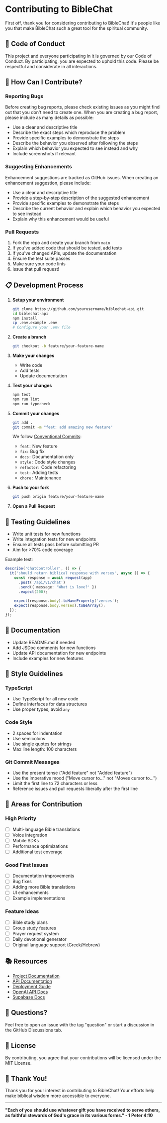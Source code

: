 # Contributing to BibleChat

First off, thank you for considering contributing to BibleChat! It's people like you that make BibleChat such a great tool for the spiritual community.

## 🙏 Code of Conduct

This project and everyone participating in it is governed by our Code of Conduct. By participating, you are expected to uphold this code. Please be respectful and considerate in all interactions.

## 🤝 How Can I Contribute?

### Reporting Bugs

Before creating bug reports, please check existing issues as you might find out that you don't need to create one. When you are creating a bug report, please include as many details as possible:

- Use a clear and descriptive title
- Describe the exact steps which reproduce the problem
- Provide specific examples to demonstrate the steps
- Describe the behavior you observed after following the steps
- Explain which behavior you expected to see instead and why
- Include screenshots if relevant

### Suggesting Enhancements

Enhancement suggestions are tracked as GitHub issues. When creating an enhancement suggestion, please include:

- Use a clear and descriptive title
- Provide a step-by-step description of the suggested enhancement
- Provide specific examples to demonstrate the steps
- Describe the current behavior and explain which behavior you expected to see instead
- Explain why this enhancement would be useful

### Pull Requests

1. Fork the repo and create your branch from `main`
2. If you've added code that should be tested, add tests
3. If you've changed APIs, update the documentation
4. Ensure the test suite passes
5. Make sure your code lints
6. Issue that pull request!

## 📋 Development Process

1. **Setup your environment**
   ```bash
   git clone https://github.com/yourusername/biblechat-api.git
   cd biblechat-api
   npm install
   cp .env.example .env
   # Configure your .env file
   ```

2. **Create a branch**
   ```bash
   git checkout -b feature/your-feature-name
   ```

3. **Make your changes**
   - Write code
   - Add tests
   - Update documentation

4. **Test your changes**
   ```bash
   npm test
   npm run lint
   npm run typecheck
   ```

5. **Commit your changes**
   ```bash
   git add .
   git commit -m "feat: add amazing new feature"
   ```

   We follow [Conventional Commits](https://www.conventionalcommits.org/):
   - `feat:` New feature
   - `fix:` Bug fix
   - `docs:` Documentation only
   - `style:` Code style changes
   - `refactor:` Code refactoring
   - `test:` Adding tests
   - `chore:` Maintenance

6. **Push to your fork**
   ```bash
   git push origin feature/your-feature-name
   ```

7. **Open a Pull Request**

## 🧪 Testing Guidelines

- Write unit tests for new functions
- Write integration tests for new endpoints
- Ensure all tests pass before submitting PR
- Aim for >70% code coverage

Example test:
```typescript
describe('ChatController', () => {
  it('should return biblical response with verses', async () => {
    const response = await request(app)
      .post('/api/v1/chat')
      .send({ message: 'What is love?' })
      .expect(200);
    
    expect(response.body).toHaveProperty('verses');
    expect(response.body.verses).toBeArray();
  });
});
```

## 📝 Documentation

- Update README.md if needed
- Add JSDoc comments for new functions
- Update API documentation for new endpoints
- Include examples for new features

## 🎨 Style Guidelines

### TypeScript
- Use TypeScript for all new code
- Define interfaces for data structures
- Use proper types, avoid `any`

### Code Style
- 2 spaces for indentation
- Use semicolons
- Use single quotes for strings
- Max line length: 100 characters

### Git Commit Messages
- Use the present tense ("Add feature" not "Added feature")
- Use the imperative mood ("Move cursor to..." not "Moves cursor to...")
- Limit the first line to 72 characters or less
- Reference issues and pull requests liberally after the first line

## 🚀 Areas for Contribution

### High Priority
- [ ] Multi-language Bible translations
- [ ] Voice integration
- [ ] Mobile SDKs
- [ ] Performance optimizations
- [ ] Additional test coverage

### Good First Issues
- [ ] Documentation improvements
- [ ] Bug fixes
- [ ] Adding more Bible translations
- [ ] UI enhancements
- [ ] Example implementations

### Feature Ideas
- [ ] Bible study plans
- [ ] Group study features
- [ ] Prayer request system
- [ ] Daily devotional generator
- [ ] Original language support (Greek/Hebrew)

## 📚 Resources

- [Project Documentation](./README.md)
- [API Documentation](http://localhost:3000/api-docs)
- [Deployment Guide](./DEPLOYMENT.md)
- [OpenAI API Docs](https://platform.openai.com/docs)
- [Supabase Docs](https://supabase.com/docs)

## 💬 Questions?

Feel free to open an issue with the tag "question" or start a discussion in the GitHub Discussions tab.

## 📜 License

By contributing, you agree that your contributions will be licensed under the MIT License.

## 🙏 Thank You!

Thank you for your interest in contributing to BibleChat! Your efforts help make biblical wisdom more accessible to everyone.

---

**"Each of you should use whatever gift you have received to serve others, as faithful stewards of God's grace in its various forms." - 1 Peter 4:10**